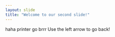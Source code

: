 ```yaml
---
layout: slide
title: "Welcome to our second slide!"
---
```

haha printer go brrr
Use the left arrow to go back!
